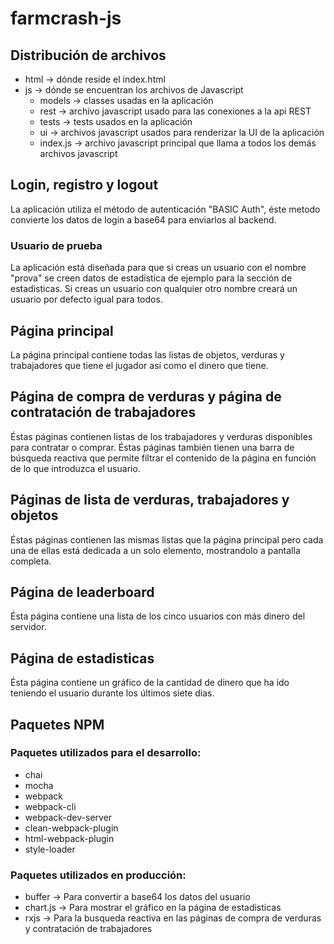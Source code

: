 # farmcrash-js

## Distribución de archivos

- html -> dónde reside el index.html
- js -> dónde se encuentran los archivos de Javascript
  - models -> classes usadas en la aplicación
  - rest -> archivo javascript usado para las conexiones a la api REST
  - tests -> tests usados en la aplicación
  - ui -> archivos javascript usados para renderizar la UI de la aplicación
  - index.js -> archivo javascript principal que llama a todos los demás archivos javascript

## Login, registro y logout

La aplicación utiliza el método de autenticación "BASIC Auth", éste metodo convierte los datos de login a base64 para enviarlos al backend.

### Usuario de prueba

La aplicación está diseñada para que si creas un usuario con el nombre "prova" se creen datos de estadistica de ejemplo para la sección de estadisticas.
Si creas un usuario con qualquier otro nombre creará un usuario por defecto igual para todos.

## Página principal

La página principal contiene todas las listas de objetos, verduras y trabajadores que tiene el jugador así como el dinero que tiene.

## Página de compra de verduras y página de contratación de trabajadores

Éstas páginas contienen listas de los trabajadores y verduras disponibles para contratar o comprar.
Éstas páginas también tienen una barra de búsqueda reactiva que permite filtrar el contenido de la página en función de lo que introduzca el usuario.

## Páginas de lista de verduras, trabajadores y objetos

Éstas páginas contienen las mismas listas que la página principal pero cada una de ellas está dedicada a un solo elemento, mostrandolo a pantalla completa.

## Página de leaderboard

Ésta página contiene una lista de los cinco usuarios con más dinero del servidor.

## Página de estadisticas

Ésta página contiene un gráfico de la cantidad de dinero que ha ido teniendo el usuario durante los últimos siete dias.

## Paquetes NPM

### Paquetes utilizados para el desarrollo:

- chai
- mocha
- webpack
- webpack-cli
- webpack-dev-server
- clean-webpack-plugin
- html-webpack-plugin
- style-loader

### Paquetes utilizados en producción:

- buffer -> Para convertir a base64 los datos del usuario
- chart.js -> Para mostrar el gráfico en la página de estadisticas
- rxjs -> Para la busqueda reactiva en las páginas de compra de verduras y contratación de trabajadores

